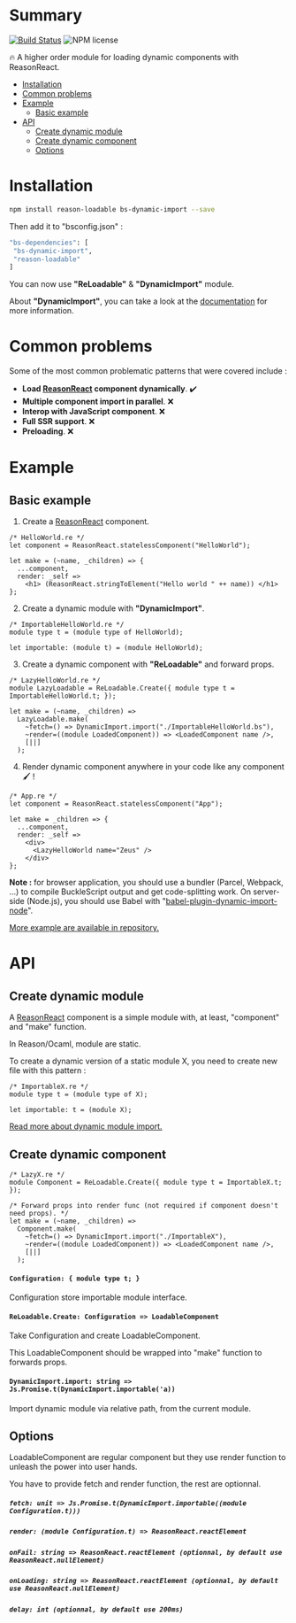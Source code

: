 # Summary

[![Build Status](https://travis-ci.org/kMeillet/reason-loadable.svg?branch=master)](https://travis-ci.org/kMeillet/reason-loadable)
![NPM license](https://img.shields.io/npm/l/reason-loadable.svg?style=flat)

🔥 A higher order module for loading dynamic components with ReasonReact.

* [Installation](#installation)
* [Common problems](#common-problems)
* [Example](#example)
  * [Basic example](#basic-example)
* [API](#api)
  * [Create dynamic module](#create-dynamic-module)
  * [Create dynamic component](#create-dynamic-component)
  * [Options](#options)

# Installation

```sh
npm install reason-loadable bs-dynamic-import --save
```

Then add it to "bsconfig.json" :

```sh
"bs-dependencies": [
 "bs-dynamic-import",
 "reason-loadable"
]
```

You can now use **"ReLoadable"** & **"DynamicImport"** module.

About **"DynamicImport"**, you can take a look at the [documentation](https://github.com/kMeillet/bs-dynamic-import) for more information.

# Common problems

Some of the most common problematic patterns that were covered include :

* **Load [ReasonReact](https://github.com/reasonml/reason-react) component dynamically**. ✔️
* **Multiple component import in parallel**. ❌
* **Interop with JavaScript component**. ❌
* **Full SSR support**. ❌
* **Preloading**. ❌

# Example

## Basic example

1) Create a [ReasonReact](https://github.com/reasonml/reason-react) component.

```reason
/* HelloWorld.re */
let component = ReasonReact.statelessComponent("HelloWorld");

let make = (~name, _children) => {
  ...component,
  render: _self =>
    <h1> (ReasonReact.stringToElement("Hello world " ++ name)) </h1>
};
```

2) Create a dynamic module with **"DynamicImport"**.

```reason
/* ImportableHelloWorld.re */
module type t = (module type of HelloWorld);

let importable: (module t) = (module HelloWorld);
```

3) Create a dynamic component with **"ReLoadable"** and forward props.

```reason
/* LazyHelloWorld.re */
module LazyLoadable = ReLoadable.Create({ module type t = ImportableHelloWorld.t; });

let make = (~name, _children) =>
  LazyLoadable.make(
    ~fetch=() => DynamicImport.import("./ImportableHelloWorld.bs"),
    ~render=((module LoadedComponent)) => <LoadedComponent name />,
    [||]
  );
```

4) Render dynamic component anywhere in your code like any component 🖌️ !

```reason
/* App.re */
let component = ReasonReact.statelessComponent("App");

let make = _children => {
  ...component,
  render: _self =>
    <div>
      <LazyHelloWorld name="Zeus" />
    </div>
};
```

**Note :** for browser application, you should use a bundler (Parcel, Webpack, ...) to compile BuckleScript output and get code-splitting work. On server-side (Node.js), you should use Babel with "[babel-plugin-dynamic-import-node](https://github.com/airbnb/babel-plugin-dynamic-import-node)".

[More example are available in repository.](https://github.com/kMeillet/reason-loadable/tree/master/examples)

# API

## Create dynamic module

A [ReasonReact](https://github.com/reasonml/reason-react) component is a simple module with, at least, "component" and "make" function.

In Reason/Ocaml, module are static.

To create a dynamic version of a static module X, you need to create new file with this pattern :

```reason
/* ImportableX.re */
module type t = (module type of X);

let importable: t = (module X);
```

[Read more about dynamic module import.](https://github.com/kMeillet/bs-dynamic-import)

## Create dynamic component

```reason
/* LazyX.re */
module Component = ReLoadable.Create({ module type t = ImportableX.t; });

/* Forward props into render func (not required if component doesn't need props). */
let make = (~name, _children) =>
  Component.make(
    ~fetch=() => DynamicImport.import("./ImportableX"),
    ~render=((module LoadedComponent)) => <LoadedComponent name />,
    [||]
  );
```

#### `Configuration: { module type t; }`

Configuration store importable module interface.

#### `ReLoadable.Create: Configuration => LoadableComponent`

Take Configuration and create LoadableComponent.

This LoadableComponent should be wrapped into "make" function to forwards props.

#### `DynamicImport.import: string => Js.Promise.t(DynamicImport.importable('a))`

Import dynamic module via relative path, from the current module.

## Options

LoadableComponent are regular component but they use render function to unleash the power into user hands.

You have to provide fetch and render function, the rest are optionnal.

##### `fetch: unit => Js.Promise.t(DynamicImport.importable((module Configuration.t)))`

##### `render: (module Configuration.t) => ReasonReact.reactElement`

##### `onFail: string => ReasonReact.reactElement (optionnal, by default use ReasonReact.nullElement)`

##### `onLoading: string => ReasonReact.reactElement (optionnal, by default use ReasonReact.nullElement)`

##### `delay: int (optionnal, by default use 200ms)`
